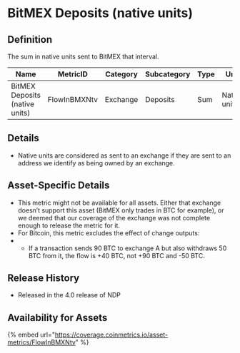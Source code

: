# BitMEX Deposits (native units)

## Definition

The sum in native units sent to BitMEX that interval.

| Name                           | MetricID     | Category | Subcategory | Type | Unit         | Interval       |
| ------------------------------ | ------------ | -------- | ----------- | ---- | ------------ | -------------- |
| BitMEX Deposits (native units) | FlowInBMXNtv | Exchange | Deposits    | Sum  | Native units | 1 block, 1 day |

## Details

* Native units are considered as sent to an exchange if they are sent to an address we identify as being owned by an exchange.

## Asset-Specific Details

* This metric might not be available for all assets. Either that exchange doesn’t support this asset (BitMEX only trades in BTC for example), or we deemed that our coverage of the exchange was not complete enough to release the metric for it.
* For Bitcoin, this metric excludes the effect of change outputs:
*
  * If a transaction sends 90 BTC to exchange A but also withdraws 50 BTC from it, the flow is +40 BTC, not +90 BTC and -50 BTC.

## Release History

* Released in the 4.0 release of NDP

## Availability for Assets

{% embed url="https://coverage.coinmetrics.io/asset-metrics/FlowInBMXNtv" %}
